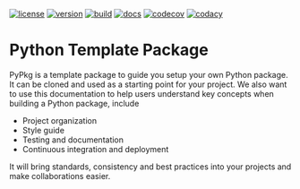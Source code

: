 [![license](https://img.shields.io/pypi/l/pypkg)](https://github.com/ihmeuw-msca/pypkg/blob/main/LICENSE)
[![version](https://img.shields.io/pypi/v/pypkg)](https://pypi.org/project/pypkg)
[![build](https://img.shields.io/github/actions/workflow/status/ihmeuw-msca/pypkg/build.yml?branch=main)](https://github.com/ihmeuw-msca/pypkg/actions)
[![docs](https://img.shields.io/badge/docs-here-green)](https://ihmeuw-msca.github.io/pypkg)
[![codecov](https://img.shields.io/codecov/c/github/ihmeuw-msca/pypkg)](https://codecov.io/gh/ihmeuw-msca/pypkg)
[![codacy](https://img.shields.io/codacy/grade/ae72a07785f5469eac234d1f6bdf555f)](https://app.codacy.com/gh/ihmeuw-msca/pypkg/dashboard?utm_source=gh&utm_medium=referral&utm_content=&utm_campaign=Badge_grade)

# Python Template Package

PyPkg is a template package to guide you setup your own Python package.
It can be cloned and used as a starting point for your project.
We also want to use this documentation to help users understand key concepts
when building a Python package, include

* Project organization
* Style guide
* Testing and documentation
* Continuous integration and deployment

It will bring standards, consistency and best practices into your projects and
make collaborations easier.
